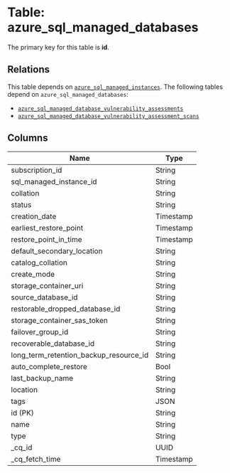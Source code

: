 # Table: azure_sql_managed_databases


The primary key for this table is **id**.

## Relations
This table depends on [`azure_sql_managed_instances`](azure_sql_managed_instances.md).
The following tables depend on `azure_sql_managed_databases`:
  - [`azure_sql_managed_database_vulnerability_assessments`](azure_sql_managed_database_vulnerability_assessments.md)
  - [`azure_sql_managed_database_vulnerability_assessment_scans`](azure_sql_managed_database_vulnerability_assessment_scans.md)

## Columns
| Name          | Type          |
| ------------- | ------------- |
|subscription_id|String|
|sql_managed_instance_id|String|
|collation|String|
|status|String|
|creation_date|Timestamp|
|earliest_restore_point|Timestamp|
|restore_point_in_time|Timestamp|
|default_secondary_location|String|
|catalog_collation|String|
|create_mode|String|
|storage_container_uri|String|
|source_database_id|String|
|restorable_dropped_database_id|String|
|storage_container_sas_token|String|
|failover_group_id|String|
|recoverable_database_id|String|
|long_term_retention_backup_resource_id|String|
|auto_complete_restore|Bool|
|last_backup_name|String|
|location|String|
|tags|JSON|
|id (PK)|String|
|name|String|
|type|String|
|_cq_id|UUID|
|_cq_fetch_time|Timestamp|